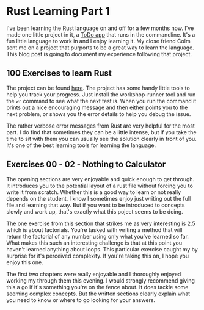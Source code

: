 # Rust Learning Part 1

I've been learning the Rust language on and off for a few months now. I've made one little project in it, a [ToDo app](https://github.com/Swamptin/rust_todo_cli_tool)
that runs in the commandline. It's a fun little language to work in and I enjoy learning it. My close friend Colm sent me on a project that purports to be a great
way to learn the language. This blog post is going to document my experience following that project.

## 100 Exercises to learn Rust
The project can be found [here](https://rust-exercises.com/). The project has some handy little tools to help you track your progress. Just install the
workshop-runner tool and run the `wr` command to see what the next test is. When you run the command it prints out a nice encouraging message and then either points
you to the next problem, or shows you the error details to help you debug the issue.

The rather verbose error messages from Rust are very helpful for the most part. I do find that sometimes they can be a little intense, but if you take the time to
sit with them you can usually see the solution clearly in front of you. It's one of the best learning tools for learning the language.

## Exercises 00 - 02 - Nothing to Calculator
The opening sections are very enjoyable and quick enough to get through. It introduces you to the potential layout of a rust file without forcing you to write it
from scratch. Whether this is a good way to learn or not really depends on the student. I know I sometimes enjoy just writing out the full file and learning that
way. But if you want to be introduced to concepts slowly and work up, that's exactly what this poject seems to be doing.

The one exercise from this section that strikes me as very interesting is 2.5 which is about factorials. You're tasked with writing a method that will return the
factorial of any number using only what you've learned so far. What makes this such an interesting challenge is that at this point you haven't learned anything about
loops. This particular exercise caught my by surprise for it's perceived complexity. If you're taking this on, I hope you enjoy this one.

The first two chapters were really enjoyable and I thoroughly enjoyed working my through them this evening. I would strongly recommend giving this a go if it's
something you're on the fence about. It does tackle some seeming complex concepts. But the written sections clearly explain what you need to know or where to go
looking for your answers.

